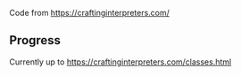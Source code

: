 Code from https://craftinginterpreters.com/


## Progress
Currently up to https://craftinginterpreters.com/classes.html

